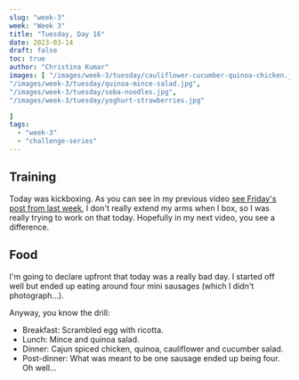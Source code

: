 ```yaml
---
slug: "week-3"
week: "Week 3"
title: "Tuesday, Day 16"
date: 2023-03-14
draft: false
toc: true
author: "Christina Kumar"
images: [ "/images/week-3/tuesday/cauliflower-cucumber-quinoa-chicken.jpg",
"/images/week-3/tuesday/quinoa-mince-salad.jpg",
"/images/week-3/tuesday/soba-noodles.jpg",
"/images/week-3/tuesday/yoghurt-strawberries.jpg"

]
tags:
  - "week-3"
  - "challenge-series"
---
```


## Training

Today was kickboxing. As you can see in my previous video [see Friday's post from last week](../../week-2/friday-day-12), I don't really extend my arms when I box, so I was really trying to work on that today. Hopefully in my next video, you see a difference.


## Food

I'm going to declare upfront that today was a really bad day. I started off well but ended up eating around four mini sausages (which I didn't photograph...).

Anyway, you know the drill:

- Breakfast: Scrambled egg with ricotta.
- Lunch: Mince and quinoa salad.
- Dinner: Cajun spiced chicken, quinoa, cauliflower and cucumber salad.
- Post-dinner: What was meant to be one sausage ended up being four. Oh well...
